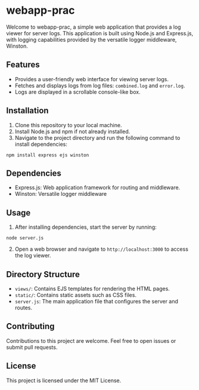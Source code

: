 # webapp-prac

Welcome to webapp-prac, a simple web application that provides a log viewer for server logs. This application is built using Node.js and Express.js, with logging capabilities provided by the versatile logger middleware, Winston.

## Features

- Provides a user-friendly web interface for viewing server logs.
- Fetches and displays logs from log files: `combined.log` and `error.log`.
- Logs are displayed in a scrollable console-like box.

## Installation

1. Clone this repository to your local machine.
2. Install Node.js and npm if not already installed.
3. Navigate to the project directory and run the following command to install dependencies:

```
npm install express ejs winston
```


## Dependencies

- Express.js: Web application framework for routing and middleware.
- Winston: Versatile logger middleware

## Usage

1. After installing dependencies, start the server by running:
```
node server.js
```

2. Open a web browser and navigate to `http://localhost:3000` to access the log viewer.

## Directory Structure

- `views/`: Contains EJS templates for rendering the HTML pages.
- `static/`: Contains static assets such as CSS files.
- `server.js`: The main application file that configures the server and routes.

## Contributing

Contributions to this project are welcome. Feel free to open issues or submit pull requests.

## License

This project is licensed under the MIT License.